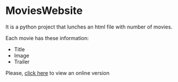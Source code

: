 # MoviesWebsite

It is a python project that lunches an html file with number of movies. 

Each movie has these information:
* Title
* Image
* Trailer

Please, [click here]() to view an online version
